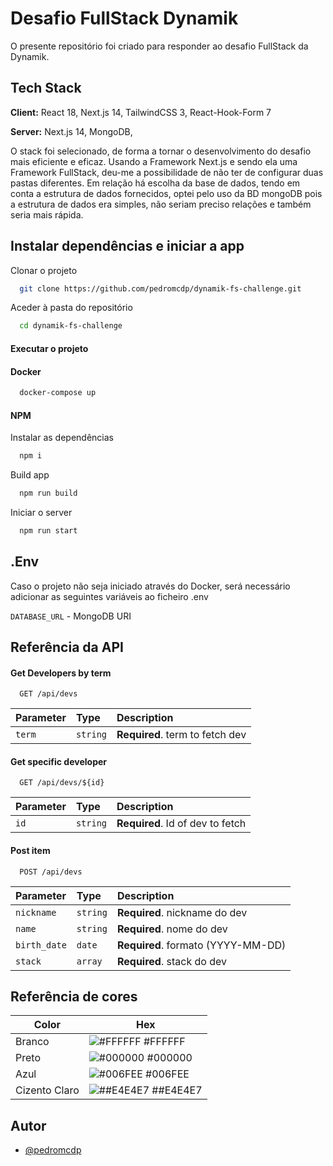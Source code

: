 # Desafio FullStack Dynamik

O presente repositório foi criado para responder ao desafio FullStack da Dynamik.

## Tech Stack

**Client:** React 18, Next.js 14, TailwindCSS 3, React-Hook-Form 7

**Server:** Next.js 14, MongoDB,

O stack foi selecionado, de forma a tornar o desenvolvimento do desafio mais eficiente e eficaz. Usando a Framework Next.js e sendo ela uma Framework FullStack, deu-me a possibilidade de não ter de configurar duas pastas diferentes. Em relação há escolha da base de dados, tendo em conta a estrutura de dados fornecidos, optei pelo uso da BD mongoDB pois a estrutura de dados era simples, não seriam preciso relações e também seria mais rápida.

## Instalar dependências e iniciar a app

Clonar o projeto

```bash
  git clone https://github.com/pedromcdp/dynamik-fs-challenge.git
```

Aceder à pasta do repositório

```bash
  cd dynamik-fs-challenge
```

#### Executar o projeto

#### Docker

```bash
  docker-compose up
```

#### NPM

Instalar as dependências

```bash
  npm i
```

Build app

```bash
  npm run build
```

Iniciar o server

```bash
  npm run start
```

## .Env

Caso o projeto não seja iniciado através do Docker, será necessário adicionar as seguintes variáveis ao ficheiro .env

`DATABASE_URL` - MongoDB URI

## Referência da API

#### Get Developers by term

```http
  GET /api/devs
```

| Parameter | Type     | Description                     |
| :-------- | :------- | :------------------------------ |
| `term`    | `string` | **Required**. term to fetch dev |

#### Get specific developer

```http
  GET /api/devs/${id}
```

| Parameter | Type     | Description                      |
| :-------- | :------- | :------------------------------- |
| `id`      | `string` | **Required**. Id of dev to fetch |

#### Post item

```http
  POST /api/devs
```

| Parameter    | Type     | Description                        |
| :----------- | :------- | :--------------------------------- |
| `nickname`   | `string` | **Required**. nickname do dev      |
| `name`       | `string` | **Required**. nome do dev          |
| `birth_date` | `date`   | **Required**. formato (YYYY-MM-DD) |
| `stack`      | `array`  | **Required**. stack do dev         |

## Referência de cores

| Color         | Hex                                                                 |
| ------------- | ------------------------------------------------------------------- |
| Branco        | ![#FFFFFF](https://via.placeholder.com/10/FFFFFF?text=+) #FFFFFF    |
| Preto         | ![#000000](https://via.placeholder.com/10/000000?text=+) #000000    |
| Azul          | ![#006FEE](https://via.placeholder.com/10/006FEE?text=+) #006FEE    |
| Cizento Claro | ![##E4E4E7](https://via.placeholder.com/10/#E4E4E7?text=+) ##E4E4E7 |

## Autor

- [@pedromcdp](https://www.github.com/pedromcdp)
